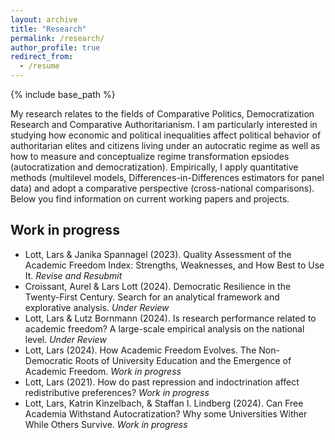 ```yaml
---
layout: archive
title: "Research"
permalink: /research/
author_profile: true
redirect_from:
  - /resume
---
```


{% include base_path %}

My research relates to the fields of Comparative Politics, Democratization Research and Comparative Authoritarianism. I am particularly interested in studying how economic and political inequalities affect political behavior of authoritarian elites and citizens living under an autocratic regime as well as how to measure and conceptualize regime transformation epsiodes (autocratization and democratization). Empirically, I apply quantitative methods (multilevel models, Differences-in-Differences estimators for panel data) and adopt a comparative perspective (cross-national comparisons). Below you find information on current working papers and projects.  

Work in progress
------

*  Lott, Lars & Janika Spannagel (2023). Quality Assessment of the Academic Freedom Index: Strengths, Weaknesses, and How Best to Use It. *Revise and Resubmit*
*  Croissant, Aurel & Lars Lott (2024). Democratic Resilience in the Twenty-First Century. Search for an analytical framework and explorative analysis. *Under Review*
*  Lott, Lars & Lutz Bornmann (2024). Is research performance related to academic freedom? A large-scale empirical analysis on the national level. *Under Review*
*  Lott, Lars (2024). How Academic Freedom Evolves. The Non-Democratic Roots of University Education and the Emergence of Academic Freedom. *Work in progress*
*  Lott, Lars (2021). How do past repression and indoctrination affect redistributive preferences? *Work in progress*
*  Lott, Lars, Katrin Kinzelbach, & Staffan I. Lindberg (2024). Can Free Academia Withstand Autocratization? Why some Universities Wither While Others Survive. *Work in progress*








